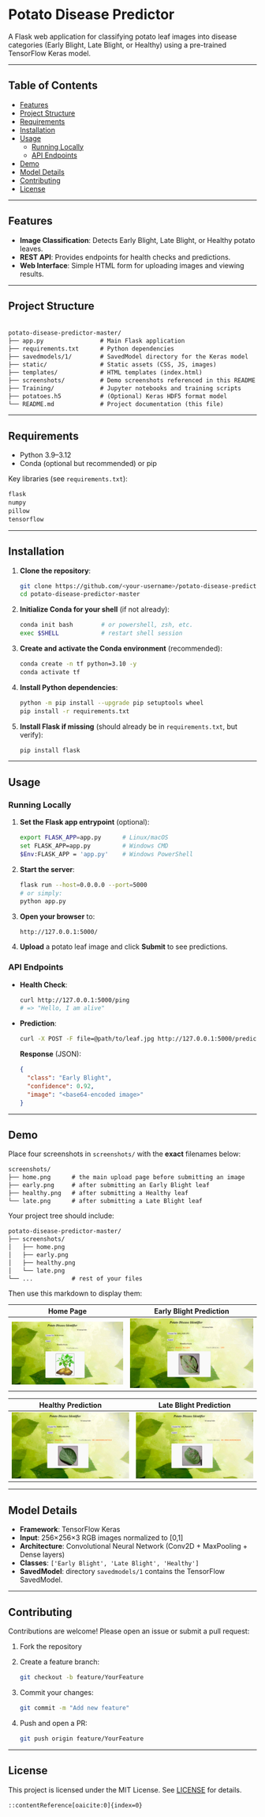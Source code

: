 # Potato Disease Predictor

A Flask web application for classifying potato leaf images into disease categories (Early Blight, Late Blight, or Healthy) using a pre-trained TensorFlow Keras model.

---

## Table of Contents

- [Features](#features)
- [Project Structure](#project-structure)
- [Requirements](#requirements)
- [Installation](#installation)
- [Usage](#usage)
  - [Running Locally](#running-locally)
  - [API Endpoints](#api-endpoints)
- [Demo](#demo)
- [Model Details](#model-details)
- [Contributing](#contributing)
- [License](#license)

---

## Features

- **Image Classification**: Detects Early Blight, Late Blight, or Healthy potato leaves.  
- **REST API**: Provides endpoints for health checks and predictions.  
- **Web Interface**: Simple HTML form for uploading images and viewing results.

---

## Project Structure

```

potato-disease-predictor-master/
├── app.py                # Main Flask application
├── requirements.txt      # Python dependencies
├── savedmodels/1/        # SavedModel directory for the Keras model
├── static/               # Static assets (CSS, JS, images)
├── templates/            # HTML templates (index.html)
├── screenshots/          # Demo screenshots referenced in this README
├── Training/             # Jupyter notebooks and training scripts
├── potatoes.h5           # (Optional) Keras HDF5 format model
└── README.md             # Project documentation (this file)

````

---

## Requirements

- Python 3.9–3.12  
- Conda (optional but recommended) or pip  

Key libraries (see `requirements.txt`):
```txt
flask
numpy
pillow
tensorflow
````

---

## Installation

1. **Clone the repository**:

   ```bash
   git clone https://github.com/<your-username>/potato-disease-predictor-master.git
   cd potato-disease-predictor-master
   ```

2. **Initialize Conda for your shell** (if not already):

   ```bash
   conda init bash        # or powershell, zsh, etc.
   exec $SHELL            # restart shell session
   ```

3. **Create and activate the Conda environment** (recommended):

   ```bash
   conda create -n tf python=3.10 -y
   conda activate tf
   ```

4. **Install Python dependencies**:

   ```bash
   python -m pip install --upgrade pip setuptools wheel
   pip install -r requirements.txt
   ```

5. **Install Flask if missing** (should already be in `requirements.txt`, but verify):

   ```bash
   pip install flask
   ```

---

## Usage

### Running Locally

1. **Set the Flask app entrypoint** (optional):

   ```bash
   export FLASK_APP=app.py      # Linux/macOS
   set FLASK_APP=app.py         # Windows CMD
   $Env:FLASK_APP = 'app.py'    # Windows PowerShell
   ```

2. **Start the server**:

   ```bash
   flask run --host=0.0.0.0 --port=5000
   # or simply:
   python app.py
   ```

3. **Open your browser** to:

   ```
   http://127.0.0.1:5000/
   ```

4. **Upload** a potato leaf image and click **Submit** to see predictions.

### API Endpoints

* **Health Check**:

  ```bash
  curl http://127.0.0.1:5000/ping
  # => "Hello, I am alive"
  ```

* **Prediction**:

  ```bash
  curl -X POST -F file=@path/to/leaf.jpg http://127.0.0.1:5000/predict
  ```

  **Response** (JSON):

  ```json
  {
    "class": "Early Blight",
    "confidence": 0.92,
    "image": "<base64-encoded image>"
  }
  ```

---

## Demo

Place four screenshots in `screenshots/` with the **exact** filenames below:

```
screenshots/
├── home.png      # the main upload page before submitting an image
├── early.png     # after submitting an Early Blight leaf
├── healthy.png   # after submitting a Healthy leaf
└── late.png      # after submitting a Late Blight leaf
```

Your project tree should include:

```
potato-disease-predictor-master/
├── screenshots/
│   ├── home.png
│   ├── early.png
│   ├── healthy.png
│   └── late.png
└── ...           # rest of your files
```

Then use this markdown to display them:

| Home Page                          | Early Blight Prediction                |
| ---------------------------------- | -------------------------------------- |
| ![Home Page](screenshots/home.png) | ![Early Blight](screenshots/early.png) |

| Healthy Prediction                  | Late Blight Prediction               |
| ----------------------------------- | ------------------------------------ |
| ![Healthy](screenshots/healthy.png) | ![Late Blight](screenshots/late.png) |

---

## Model Details

* **Framework**: TensorFlow Keras
* **Input**: 256×256×3 RGB images normalized to \[0,1]
* **Architecture**: Convolutional Neural Network (Conv2D + MaxPooling + Dense layers)
* **Classes**: `['Early Blight', 'Late Blight', 'Healthy']`
* **SavedModel**: directory `savedmodels/1` contains the TensorFlow SavedModel.

---

## Contributing

Contributions are welcome! Please open an issue or submit a pull request:

1. Fork the repository
2. Create a feature branch:

   ```bash
   git checkout -b feature/YourFeature
   ```
3. Commit your changes:

   ```bash
   git commit -m "Add new feature"
   ```
4. Push and open a PR:

   ```bash
   git push origin feature/YourFeature
   ```

---

## License

This project is licensed under the MIT License. See [LICENSE](LICENSE) for details.

```
::contentReference[oaicite:0]{index=0}
```
